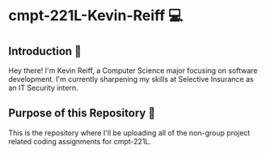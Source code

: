 # cmpt-221L-Kevin-Reiff :computer:

## Introduction :wave:

Hey there! I'm Kevin Reiff, a Computer Science major focusing on software development. I'm currently sharpening my skills at Selective Insurance as an IT Security intern.

## Purpose of this Repository :file_folder:

This is the repository where I'll be uploading all of the non-group project related coding assignments for cmpt-221L.



